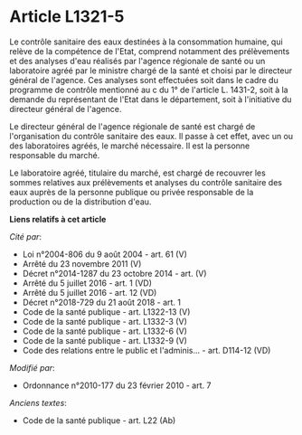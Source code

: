 # Article L1321-5

Le contrôle sanitaire des eaux destinées à la consommation humaine, qui relève de la compétence de l'Etat, comprend notamment
des prélèvements et des analyses d'eau réalisés par l'agence régionale de santé ou un laboratoire agréé par le ministre
chargé de la santé et choisi par le directeur général de l'agence. Ces analyses sont effectuées soit dans le cadre du
programme de contrôle mentionné au c du 1° de l'article L. 1431-2, soit à la demande du représentant de l'Etat dans le
département, soit à l'initiative du directeur général de l'agence. 

Le directeur général de l'agence régionale de santé est chargé de l'organisation du contrôle sanitaire des eaux. Il passe à
cet effet, avec un ou des laboratoires agréés, le marché nécessaire. Il est la personne responsable du marché.

Le laboratoire agréé, titulaire du marché, est chargé de recouvrer les sommes relatives aux prélèvements et analyses du
contrôle sanitaire des eaux auprès de la personne publique ou privée responsable de la production ou de la distribution
d'eau.

**Liens relatifs à cet article**

_Cité par_:

  - Loi n°2004-806 du 9 août 2004 - art. 61 (V)
  - Arrêté du 23 novembre 2011 (V)
  - Décret n°2014-1287 du 23 octobre 2014 - art. (V)
  - Arrêté du 5 juillet 2016 - art. 1 (VD)
  - Arrêté du 5 juillet 2016 - art. 12 (VD)
  - Décret n°2018-729 du 21 août 2018 - art. 1
  - Code de la santé publique - art. L1322-13 (V)
  - Code de la santé publique - art. L1332-3 (V)
  - Code de la santé publique - art. L1332-6 (V)
  - Code de la santé publique - art. L1332-9 (V)
  - Code des relations entre le public et l'adminis... - art. D114-12 (VD)

_Modifié par_:

  - Ordonnance n°2010-177 du 23 février 2010 - art. 7

_Anciens textes_:

  - Code de la santé publique - art. L22 (Ab)
